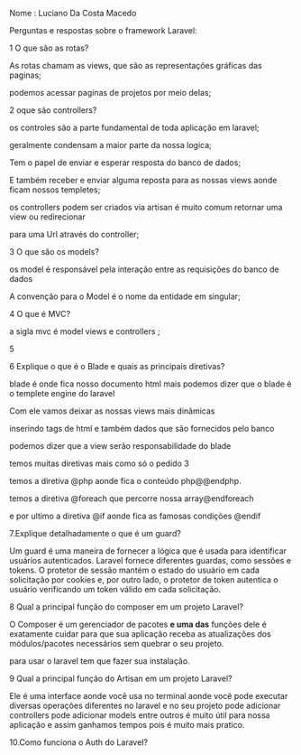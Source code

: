 Nome : Luciano Da Costa Macedo

Perguntas e respostas sobre o framework Laravel:

1 O que são as rotas?

As rotas chamam as views, que são as representações gráficas das paginas;

podemos acessar paginas de projetos por meio delas;



2 oque são controllers?

os controles são a parte fundamental de toda aplicação em laravel;

geralmente condensam a maior parte da nossa logica;

Tem o papel de enviar e esperar resposta do banco de dados;

E também receber e enviar alguma reposta para as nossas views aonde ficam nossos templetes;

os controllers podem ser criados via artisan é muito comum retornar uma view ou redirecionar 

para uma Url através do controller;

3 O que são os models?

os model é responsável pela interação entre as requisições do banco de dados

A convenção para o Model é o nome da entidade em singular;

4 O que é MVC?

a sigla mvc é model views e controllers ;

5



6 Explique o que é o Blade e quais as principais diretivas?

blade é onde fica nosso documento html mais podemos dizer que o blade é o templete engine do laravel 

Com ele vamos deixar as nossas views mais dinâmicas 

inserindo tags de html e também dados que são fornecidos pelo banco 

podemos dizer que a view serão responsabilidade do blade 

temos muitas diretivas mais como só o pedido 3 

temos a diretiva @php aonde fica o conteúdo php@@endphp.

temos a diretiva @foreach que percorre nossa array@endforeach

e por ultimo a diretiva @if aonde fica as famosas condições @endif



7.Explique detalhadamente o que é um guard?

Um guard é uma maneira de fornecer a lógica que é usada para identificar usuários autenticados. Laravel fornece diferentes guardas, como sessões e tokens. O protetor de sessão mantém o estado do usuário em cada solicitação por cookies e, por outro lado, o protetor de token autentica o usuário verificando um token válido em cada solicitação.‎

8 Qual a principal função do composer em um projeto Laravel?

O Composer é um gerenciador de pacotes **e uma das** funções dele é exatamente cuidar para que sua aplicação receba as atualizações dos módulos/pacotes necessários sem quebrar o seu projeto.

para usar o laravel tem que fazer sua instalação.

 9 Qual a principal função do Artisan em um projeto Laravel?

Ele é uma interface aonde você usa no terminal aonde você pode executar diversas operações diferentes no laravel e no seu projeto pode adicionar controllers pode adicionar models entre outros é muito útil para nossa aplicação e assim ganhamos tempos  pois é muito mais pratico.

10.Como funciona o Auth do Laravel?

